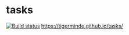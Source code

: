 # tasks
[![Build status](https://ci.appveyor.com/api/projects/status/ysrvfu4orp884w7y?svg=true)](https://ci.appveyor.com/project/Tigerminde/tasks)
https://tigerminde.github.io/tasks/
